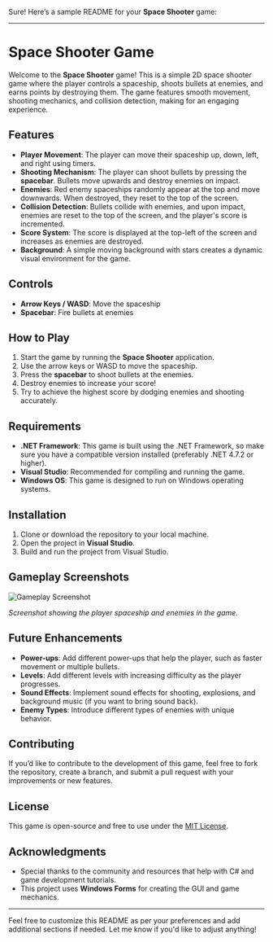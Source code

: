 Sure! Here’s a sample README for your **Space Shooter** game:

---

# Space Shooter Game

Welcome to the **Space Shooter** game! This is a simple 2D space shooter game where the player controls a spaceship, shoots bullets at enemies, and earns points by destroying them. The game features smooth movement, shooting mechanics, and collision detection, making for an engaging experience.

## Features

- **Player Movement**: The player can move their spaceship up, down, left, and right using timers.
- **Shooting Mechanism**: The player can shoot bullets by pressing the **spacebar**. Bullets move upwards and destroy enemies on impact.
- **Enemies**: Red enemy spaceships randomly appear at the top and move downwards. When destroyed, they reset to the top of the screen.
- **Collision Detection**: Bullets collide with enemies, and upon impact, enemies are reset to the top of the screen, and the player's score is incremented.
- **Score System**: The score is displayed at the top-left of the screen and increases as enemies are destroyed.
- **Background**: A simple moving background with stars creates a dynamic visual environment for the game.

## Controls

- **Arrow Keys / WASD**: Move the spaceship
- **Spacebar**: Fire bullets at enemies

## How to Play

1. Start the game by running the **Space Shooter** application.
2. Use the arrow keys or WASD to move the spaceship.
3. Press the **spacebar** to shoot bullets at the enemies.
4. Destroy enemies to increase your score!
5. Try to achieve the highest score by dodging enemies and shooting accurately.

## Requirements

- **.NET Framework**: This game is built using the .NET Framework, so make sure you have a compatible version installed (preferably .NET 4.7.2 or higher).
- **Visual Studio**: Recommended for compiling and running the game.
- **Windows OS**: This game is designed to run on Windows operating systems.

## Installation

1. Clone or download the repository to your local machine.
2. Open the project in **Visual Studio**.
3. Build and run the project from Visual Studio.

## Gameplay Screenshots

![Gameplay Screenshot](./images/screenshot1.png)

*Screenshot showing the player spaceship and enemies in the game.*

## Future Enhancements

- **Power-ups**: Add different power-ups that help the player, such as faster movement or multiple bullets.
- **Levels**: Add different levels with increasing difficulty as the player progresses.
- **Sound Effects**: Implement sound effects for shooting, explosions, and background music (if you want to bring sound back).
- **Enemy Types**: Introduce different types of enemies with unique behavior.

## Contributing

If you’d like to contribute to the development of this game, feel free to fork the repository, create a branch, and submit a pull request with your improvements or new features.

## License

This game is open-source and free to use under the [MIT License](LICENSE).

## Acknowledgments

- Special thanks to the community and resources that help with C# and game development tutorials.
- This project uses **Windows Forms** for creating the GUI and game mechanics.

---

Feel free to customize this README as per your preferences and add additional sections if needed. Let me know if you'd like to adjust anything!
